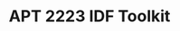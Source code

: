 ---
title: APT 2223 IDF Toolkit
redirect_to: https://drive.google.com/drive/folders/13HqLtXKafGbZxozwJm6pJrcfGzb1Rxi-?usp=sharing
redirect_from: 
  - /APT2223IDFToolkit
  - /apt2223idftoolkit
---